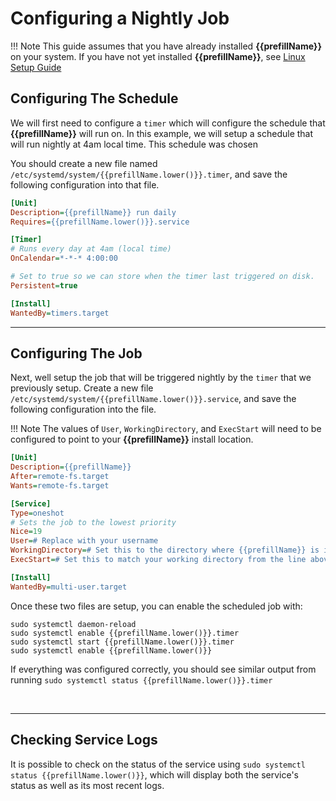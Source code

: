 # Configuring a Nightly Job

!!! Note
    This guide assumes that you have already installed **{{prefillName}}** on your system.  If you have not yet installed **{{prefillName}}**, see [Linux Setup Guide](../Linux-Setup-Guide)


## Configuring The Schedule

We will first need to configure a `timer` which will configure the schedule that **{{prefillName}}** will run on.  In this example, we will setup a schedule that will run nightly at 4am local time.  This schedule was chosen

You should create a new file named `/etc/systemd/system/{{prefillName.lower()}}.timer`, and save the following configuration into that file.

```ini
[Unit]
Description={{prefillName}} run daily
Requires={{prefillName.lower()}}.service

[Timer]
# Runs every day at 4am (local time)
OnCalendar=*-*-* 4:00:00

# Set to true so we can store when the timer last triggered on disk.
Persistent=true

[Install]
WantedBy=timers.target
```

-----

## Configuring The Job

Next, well setup the job that will be triggered nightly by the `timer` that we previously setup.  Create a new file `/etc/systemd/system/{{prefillName.lower()}}.service`, and save the following configuration into the file.

!!! Note
    The values of `User`, `WorkingDirectory`, and `ExecStart` will need to be configured to point to your **{{prefillName}}** install location.

```ini
[Unit]
Description={{prefillName}}
After=remote-fs.target
Wants=remote-fs.target

[Service]
Type=oneshot
# Sets the job to the lowest priority
Nice=19
User=# Replace with your username
WorkingDirectory=# Set this to the directory where {{prefillName}} is installed.  E.g /home/tim/Prefills
ExecStart=# Set this to match your working directory from the line above.  E.g. /home/tim/Prefills/{{prefillName}} prefill --no-ansi

[Install]
WantedBy=multi-user.target
```

Once these two files are setup, you can enable the scheduled job with:
```
sudo systemctl daemon-reload
sudo systemctl enable {{prefillName.lower()}}.timer
sudo systemctl start {{prefillName.lower()}}.timer
sudo systemctl enable {{prefillName.lower()}}
```

If everything was configured correctly, you should see similar output from running `sudo systemctl status {{prefillName.lower()}}.timer`

<div data-cli-player="../casts/systemd-timer-status.cast" data-rows=8></div>
<br>

-----

## Checking Service Logs

It is possible to check on the status of the service using `sudo systemctl status {{prefillName.lower()}}`, which will display both the service's status as well as its most recent logs.

<div data-cli-player="../casts/systemd-service-logs.cast" data-rows=17></div>
<br>

